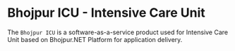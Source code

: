 # Bhojpur ICU - Intensive Care Unit

The `Bhojpur ICU` is a software-as-a-service product used for Intensive Care Unit based on Bhojpur.NET Platform for application delivery.
